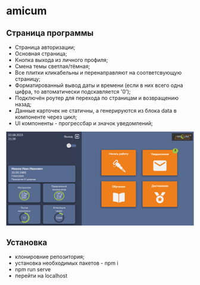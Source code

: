 # amicum

## Страница программы

- Страница авторизации;
- Основная страница;
- Кнопка выхода из личного профиля;
- Смена темы светлая/тёмная;
- Все плитки кликабельны и перенаправляют на соответсвующую страницу;
- Форматированный вывод даты и времени (если в них всего одна цифра, то автоматически подскавляется '0');
- Подключён роутер для перехода по страницам и возвращению назад;
- Данные карточек не статичны, а генерируются из блока data в компоненте через цикл;
- UI компоненты - прогрессбар и значок уведомлений;

![Вид:](./final.png)

## Установка
 - клонировние репозитория;
 - установка необходимых пакетов - npm i
 - npm run serve
 - перейти на localhost